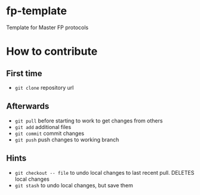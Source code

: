 # fp-template
Template for Master FP protocols

# How to contribute
## First time
* `git clone` repository url
## Afterwards
* `git pull` before starting to work to get changes from others
* `git add` additional files
* `git commit` commit changes 
* `git push` push changes to working branch

## Hints
* `git checkout -- file` to undo local changes to last recent pull. DELETES local changes
* `git stash` to undo local changes, but save them

